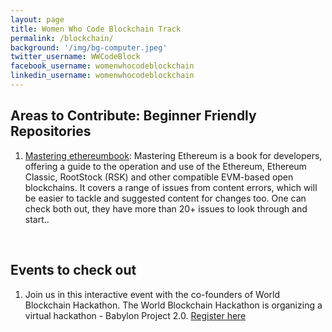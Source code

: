 ```yaml
---
layout: page
title: Women Who Code Blockchain Track
permalink: /blockchain/
background: '/img/bg-computer.jpeg'
twitter_username: WWCodeBlock
facebook_username: womenwhocodeblockchain
linkedin_username: womenwhocodeblockchain
---
```


## Areas to Contribute: Beginner Friendly Repositories
1. [Mastering ethereumbook](https://github.com/ethereumbook/ethereumbook): Mastering Ethereum is a book for developers, offering a guide to the operation and use of the Ethereum, Ethereum Classic, RootStock (RSK) and other compatible EVM-based open blockchains. It covers a range of issues from content errors, which will be easier to tackle and suggested content for changes too. One can check both out, they have more than 20+ issues to look through and start..
<br />

## Events to check out

1. Join us in this interactive event with the co-founders of World Blockchain Hackathon.
The World Blockchain Hackathon is organizing a virtual hackathon - Babylon Project 2.0. [Register here](https://us02web.zoom.us/meeting/register/tZAtcOysqz0iHNzlIwg9uYUSWaHnMhmCER98)

